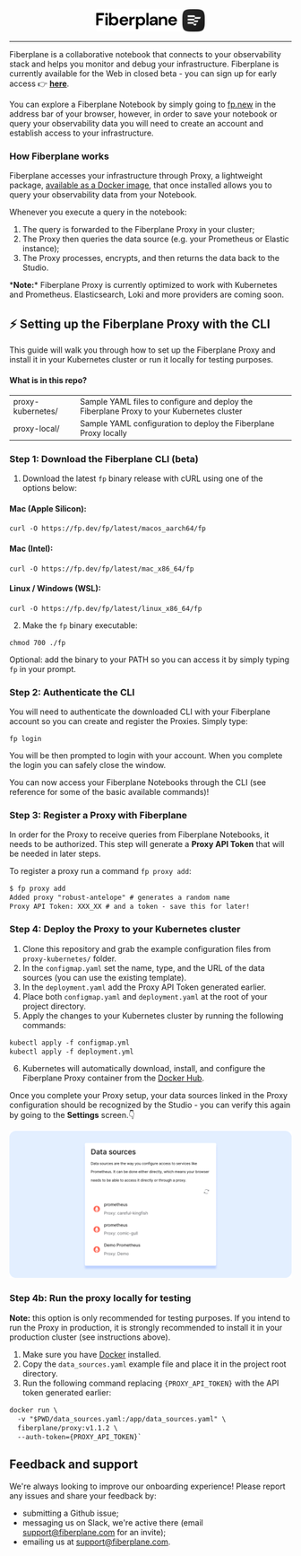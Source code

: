 <div align="center">
  <img alt="Fiberplane Logo" src="assets/logo.svg" height="40"/>
  <hr style="border-width: 0.25em"></hr>
</div>

Fiberplane is a collaborative notebook that connects to your observability stack and helps you monitor and debug your infrastructure. Fiberplane is currently available for the Web in closed beta - you can sign up for early access 👉 **[here](https://fiberplane.dev)**.

You can explore a Fiberplane Notebook by simply going to [fp.new](https://fp.new) in the address bar of your browser, however, in order to save your notebook or query your observability data you will need to create an account and establish access to your infrastructure.

### How Fiberplane works

Fiberplane accesses your infrastructure through Proxy, a lightweight package, [available as a Docker image](https://hub.docker.com/r/fiberplane/proxy), that once installed allows you to query your observability data from your Notebook.

Whenever you execute a query in the notebook:

1. The query is forwarded to the Fiberplane Proxy in your cluster;
2. The Proxy then queries the data source (e.g. your Prometheus or Elastic instance);
3. The Proxy processes, encrypts, and then returns the data back to the Studio.

\***Note:**\* Fiberplane Proxy is currently optimized to work with Kubernetes and Prometheus. Elasticsearch, Loki and more providers are coming soon.


## ⚡️ Setting up the Fiberplane Proxy with the CLI

This guide will walk you through how to set up the Fiberplane Proxy and install it in your Kubernetes cluster or run it locally for testing purposes.

#### What is in this repo?

<table>
<tr>
    <td>proxy-kubernetes/</td>
    <td>Sample YAML files to configure and deploy the Fiberplane Proxy to your Kubernetes cluster </td>
</tr>
<tr>
    <td>proxy-local/</td>
    <td>Sample YAML configuration to deploy the Fiberplane Proxy locally</td>
</tr>
</table>

### Step 1: Download the Fiberplane CLI (beta)

1. Download the latest `fp` binary release with cURL using one of the options below:

#### Mac (Apple Silicon):
 ```shell
 curl -O https://fp.dev/fp/latest/macos_aarch64/fp
 ```
#### Mac (Intel):
```shell
curl -O https://fp.dev/fp/latest/mac_x86_64/fp
```
#### Linux / Windows (WSL): 
```shell
curl -O https://fp.dev/fp/latest/linux_x86_64/fp
```

2. Make the `fp` binary executable:

```shell
chmod 700 ./fp
```

Optional: add the binary to your PATH so you can access it by simply typing `fp` in your prompt.

### Step 2: Authenticate the CLI

You will need to authenticate the downloaded CLI with your Fiberplane account so you can create and register the Proxies. Simply type:
```shell
fp login
```

You will be then prompted to login with your account. When you complete the login you can safely close the window.

You can now access your Fiberplane Notebooks through the CLI (see reference for some of the basic available commands)!

<!-- TODO: add a CLI reference link -->

### Step 3: Register a Proxy with Fiberplane

In order for the Proxy to receive queries from Fiberplane Notebooks, it needs to be authorized. This step will generate a **Proxy API Token** that will be needed in later steps.

To register a proxy run a command `fp proxy add`:

```
$ fp proxy add
Added proxy "robust-antelope" # generates a random name
Proxy API Token: XXX_XX # and a token - save this for later!
```

### Step 4: Deploy the Proxy to your Kubernetes cluster

1. Clone this repository and grab the example configuration files from `proxy-kubernetes/` folder.
2. In the `configmap.yaml` set the name, type, and the URL of the data sources (you can use the existing template).
3. In the `deployment.yaml` add the Proxy API Token generated earlier.
4. Place both `configmap.yaml` and `deployment.yaml` at the root of your project directory.
5. Apply the changes to your Kubernetes cluster by running the following commands:
```shell
kubectl apply -f configmap.yml
kubectl apply -f deployment.yml
```
6. Kubernetes will automatically download, install, and configure the Fiberplane Proxy container from the [Docker Hub](https://hub.docker.com/r/fiberplane/proxy).


Once you complete your Proxy setup, your data sources linked in the Proxy configuration should be recognized by the Studio - you can verify this again by going to the **Settings** screen.👇

![List of data sources in settings](assets/proxy-datasource.png)


### Step 4b: Run the proxy locally for testing

**Note:** this option is only recommended for testing purposes. If you intend to run the Proxy in production, it is strongly recommended to install it in your production cluster (see instructions above).

1. Make sure you have [Docker](https://docs.docker.com/get-docker/) installed.
2. Copy the `data_sources.yaml` example file and place it in the project root directory.
3. Run the following command replacing `{PROXY_API_TOKEN}` with the API token generated earlier:
  ```shell
  docker run \
    -v "$PWD/data_sources.yaml:/app/data_sources.yaml" \
    fiberplane/proxy:v1.1.2 \
    --auth-token={PROXY_API_TOKEN}`
  ```


## Feedback and support

We're always looking to improve our onboarding experience! Please report any issues and share your feedback by:

* submitting a Github issue;
* messaging us on Slack, we're active there (email [support@fiberplane.com](mailto:support@fiberplane.com) for an invite);
* emailing us at [support@fiberplane.com](mailto:support@fiberplane.com).
